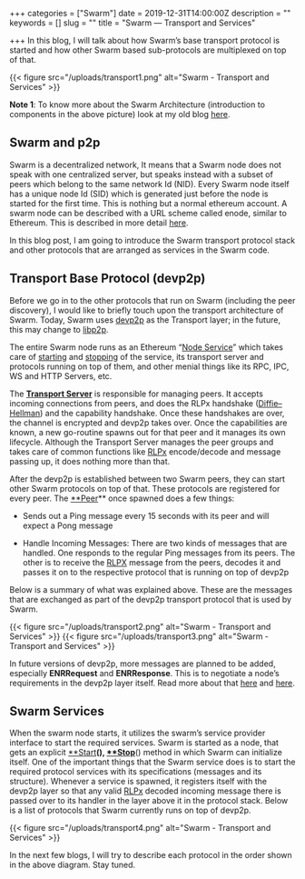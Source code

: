 +++
categories = ["Swarm"]
date = 2019-12-31T14:00:00Z
description = ""
keywords = []
slug = ""
title = "Swarm — Transport and Services"

+++
In this blog, I will talk about how Swarm’s base transport protocol is started and how other Swarm based sub-protocols are multiplexed on top of that.

{{< figure src="/uploads/transport1.png" alt="Swarm - Transport and Services" >}}

**Note 1**: To know more about the Swarm Architecture (introduction to components in the above picture) look at my old blog [here](https://medium.com/fair-data-society/swarm-architecture-30-000-feet-f7532ea989c4).

## Swarm and p2p

Swarm is a decentralized network, It means that a Swarm node does not speak with one centralized server, but speaks instead with a subset of peers which belong to the same network Id (NID). Every Swarm node itself has a unique node Id (SID) which is generated just before the node is started for the first time. This is nothing but a normal ethereum account. A swarm node can be described with a URL scheme called enode, similar to Ethereum. This is described in more detail [here](https://github.com/ethereum/wiki/wiki/enode-url-format).

In this blog post, I am going to introduce the Swarm transport protocol stack and other protocols that are arranged as services in the Swarm code.

## Transport Base Protocol (devp2p)

Before we go in to the other protocols that run on Swarm (including the peer discovery), I would like to briefly touch upon the transport architecture of Swarm. Today, Swarm uses [devp2p](https://github.com/ethereum/devp2p/blob/master/discv4.md) as the Transport layer; in the future, this may change to [libp2p](https://github.com/libp2p).

The entire Swarm node runs as an Ethereum “[Node Service](https://github.com/ethereum/go-ethereum/blob/master/node/node.go)” which takes care of [starting](https://github.com/ethereum/go-ethereum/blob/3bb6815fc1ade61e85b7039cf2e08a0871bb47e4/node/node.go#L162) and [stopping](https://github.com/ethereum/go-ethereum/blob/3bb6815fc1ade61e85b7039cf2e08a0871bb47e4/node/node.go#L429) of the service, its transport server and protocols running on top of them, and other menial things like its RPC, IPC, WS and HTTP Servers, etc.

The **[Transport Server](https://github.com/ethereum/go-ethereum/blob/master/p2p/server.go)** is responsible for managing peers. It accepts incoming connections from peers, and does the RLPx handshake ([Diffie–Hellman](https://en.wikipedia.org/wiki/Diffie%E2%80%93Hellman_key_exchange)) and the capability handshake. Once these handshakes are over, the channel is encrypted and devp2p takes over. Once the capabilities are known, a new go-routine spawns out for that peer and it manages its own lifecycle. Although the Transport Server manages the peer groups and takes care of common functions like [RLPx](https://github.com/ethereum/go-ethereum/blob/master/p2p/rlpx.go) encode/decode and message passing up, it does nothing more than that.

After the devp2p is established between two Swarm peers, they can start other Swarm protocols on top of that. These protocols are registered for every peer. The [**Peer](https://github.com/ethereum/go-ethereum/blob/master/p2p/peer.go)** once spawned does a few things:

* Sends out a Ping message every 15 seconds with its peer and will expect a Pong message

* Handle Incoming Messages: There are two kinds of messages that are handled. One responds to the regular Ping messages from its peers. The other is to receive the [RLPX](https://github.com/ethereum/devp2p/blob/master/rlpx.md) message from the peers, decodes it and passes it on to the respective protocol that is running on top of devp2p

Below is a summary of what was explained above. These are the messages that are exchanged as part of the devp2p transport protocol that is used by Swarm.

{{< figure src="/uploads/transport2.png" alt="Swarm - Transport and Services" >}}
{{< figure src="/uploads/transport3.png" alt="Swarm - Transport and Services" >}}

In future versions of devp2p, more messages are planned to be added, especially **ENRRequest** and **ENRResponse**. This is to negotiate a node’s requirements in the devp2p layer itself. Read more about that [here](https://github.com/ethereum/devp2p/blob/master/discv4.md#enrresponse-packet-0x06) and [here](https://github.com/ethereum/devp2p/blob/master/enr.md).

## Swarm Services

When the swarm node starts, it utilizes the swarm’s service provider interface to start the required services. Swarm is started as a node, that gets an explicit [**Start](https://github.com/ethersphere/swarm/blob/b169dfebf0d0d6428237c9e9beea20c06c148996/swarm.go#L403)**(), [**Stop](https://github.com/ethersphere/swarm/blob/b169dfebf0d0d6428237c9e9beea20c06c148996/swarm.go#L483)**() method in which Swarm can initialize itself. One of the important things that the Swarm service does is to start the required protocol services with its specifications (messages and its structure). Whenever a service is spawned, it registers itself with the devp2p layer so that any valid [RLPx](https://github.com/ethereum/devp2p/blob/master/rlpx.md) decoded incoming message there is passed over to its handler in the layer above it in the protocol stack. Below is a list of protocols that Swarm currently runs on top of devp2p.

{{< figure src="/uploads/transport4.png" alt="Swarm - Transport and Services" >}}

In the next few blogs, I will try to describe each protocol in the order shown in the above diagram. Stay tuned.